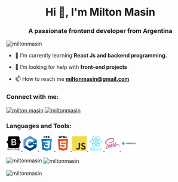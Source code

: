<h1 align="center">Hi 👋, I'm Milton Masin</h1>
<h3 align="center">A passionate frontend developer from Argentina</h3>

<p align="left"> <img src="https://komarev.com/ghpvc/?username=miltonmasin&label=Profile%20views&color=0e75b6&style=flat" alt="miltonmasin" /> </p>

- 🌱 I’m currently learning **React Js and backend programming.**

- 🤝 I’m looking for help with **front-end projects**

- 📫 How to reach me **miltonmasin@gmail.com**

<h3 align="left">Connect with me:</h3>
<p align="left">
<a href="https://fb.com/milton masin" target="blank"><img align="center" src="https://raw.githubusercontent.com/rahuldkjain/github-profile-readme-generator/master/src/images/icons/Social/facebook.svg" alt="milton masin" height="30" width="40" /></a>
<a href="https://instagram.com/miltonmasin" target="blank"><img align="center" src="https://raw.githubusercontent.com/rahuldkjain/github-profile-readme-generator/master/src/images/icons/Social/instagram.svg" alt="miltonmasin" height="30" width="40" /></a>
</p>

<h3 align="left">Languages and Tools:</h3>
<p align="left"> <a href="https://getbootstrap.com" target="_blank" rel="noreferrer"> <img src="https://raw.githubusercontent.com/devicons/devicon/master/icons/bootstrap/bootstrap-plain-wordmark.svg" alt="bootstrap" width="40" height="40"/> </a> <a href="https://www.w3schools.com/cpp/" target="_blank" rel="noreferrer"> <img src="https://raw.githubusercontent.com/devicons/devicon/master/icons/cplusplus/cplusplus-original.svg" alt="cplusplus" width="40" height="40"/> </a> <a href="https://www.w3schools.com/css/" target="_blank" rel="noreferrer"> <img src="https://raw.githubusercontent.com/devicons/devicon/master/icons/css3/css3-original-wordmark.svg" alt="css3" width="40" height="40"/> </a> <a href="https://www.w3.org/html/" target="_blank" rel="noreferrer"> <img src="https://raw.githubusercontent.com/devicons/devicon/master/icons/html5/html5-original-wordmark.svg" alt="html5" width="40" height="40"/> </a> <a href="https://developer.mozilla.org/en-US/docs/Web/JavaScript" target="_blank" rel="noreferrer"> <img src="https://raw.githubusercontent.com/devicons/devicon/master/icons/javascript/javascript-original.svg" alt="javascript" width="40" height="40"/> </a> <a href="https://reactjs.org/" target="_blank" rel="noreferrer"> <img src="https://raw.githubusercontent.com/devicons/devicon/master/icons/react/react-original-wordmark.svg" alt="react" width="40" height="40"/> </a> <a href="https://sass-lang.com" target="_blank" rel="noreferrer"> <img src="https://raw.githubusercontent.com/devicons/devicon/master/icons/sass/sass-original.svg" alt="sass" width="40" height="40"/> </a> <a href="https://webpack.js.org" target="_blank" rel="noreferrer"> <img src="https://raw.githubusercontent.com/devicons/devicon/d00d0969292a6569d45b06d3f350f463a0107b0d/icons/webpack/webpack-original-wordmark.svg" alt="webpack" width="40" height="40"/> </a> </p>

<p><img align="left" src="https://github-readme-stats.vercel.app/api/top-langs?username=miltonmasin&show_icons=true&locale=en&layout=compact" alt="miltonmasin" /></p>

<p>&nbsp;<img align="center" src="https://github-readme-stats.vercel.app/api?username=miltonmasin&show_icons=true&locale=en" alt="miltonmasin" /></p>

<p><img align="center" src="https://github-readme-streak-stats.herokuapp.com/?user=miltonmasin&" alt="miltonmasin" /></p>
